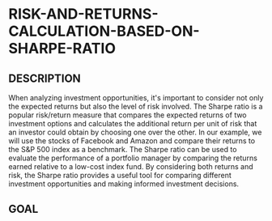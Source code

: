 # RISK-AND-RETURNS-CALCULATION-BASED-ON-SHARPE-RATIO



## DESCRIPTION

When analyzing investment opportunities, it's important to consider not only the expected returns but also the level of risk involved. The Sharpe ratio is a popular risk/return measure that compares the expected returns of two investment options and calculates the additional return per unit of risk that an investor could obtain by choosing one over the other. In our example, we will use the stocks of Facebook and Amazon and compare their returns to the S&P 500 index as a benchmark. The Sharpe ratio can be used to evaluate the performance of a portfolio manager by comparing the returns earned relative to a low-cost index fund. By considering both returns and risk, the Sharpe ratio provides a useful tool for comparing different investment opportunities and making informed investment decisions.


## GOAL

